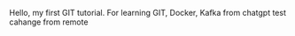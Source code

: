 Hello, my first GIT tutorial. 
For learning GIT, Docker, Kafka from chatgpt
test cahange from remote
